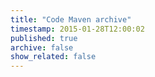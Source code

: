 ```yaml
---
title: "Code Maven archive"
timestamp: 2015-01-28T12:00:02
published: true
archive: false
show_related: false
---
```




